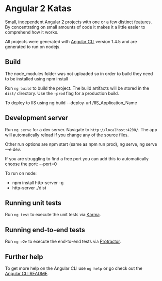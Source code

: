 # Angular 2 Katas

Small, independent Angular 2 projects with one or a few distinct features.  By concentrating on small amounts of code it makes it a little easier to comprehend how it works.

All projects were generated with [Angular CLI](https://github.com/angular/angular-cli) version 1.4.5 and are generated to run on nodejs.

## Build

The node_modules folder was not uploaded so in order to build they need to be installed using npm install

Run `ng build` to build the project. The build artifacts will be stored in the `dist/` directory. Use the `-prod` flag for a production build.  

To deploy to IIS using ng build --deploy-url /IIS_Application_Name

## Development server

Run `ng serve` for a dev server. Navigate to `http://localhost:4200/`. The app will automatically reload if you change any of the source files.

Other run options are npm start (same as npm run prod), ng serve, ng serve --e dev.

If you are struggling to find a free port you can add this to automatically choose the port: --port=0 

To run on node:
* npm install http-server -g 
* http-server ./dist

## Running unit tests

Run `ng test` to execute the unit tests via [Karma](https://karma-runner.github.io).

## Running end-to-end tests

Run `ng e2e` to execute the end-to-end tests via [Protractor](http://www.protractortest.org/).

## Further help

To get more help on the Angular CLI use `ng help` or go check out the [Angular CLI README](https://github.com/angular/angular-cli/blob/master/README.md).
